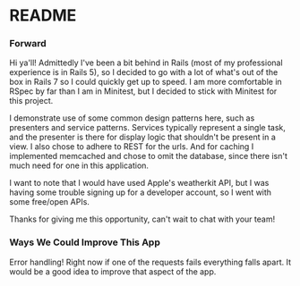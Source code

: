 # README


### Forward
Hi ya'll! Admittedly I've been a bit behind in Rails (most of my professional experience is in Rails 5), so I decided to go with a lot of what's out of the box in Rails 7 so I could quickly get up to speed. I am more comfortable in RSpec by far than I am in Minitest, but I decided to stick with Minitest for this project.

I demonstrate use of some common design patterns here, such as presenters and service patterns. Services typically represent a single task, and the presenter is there for display logic that shouldn't be present in a view. I also chose to adhere to REST for the urls. And for caching I implemented memcached and chose to omit the database, since there isn't much need for one in this application.

I want to note that I would have used Apple's weatherkit API, but I was having some trouble signing up for a developer account, so I went with some free/open APIs.

Thanks for giving me this opportunity, can't wait to chat with your team!


### Ways We Could Improve This App
Error handling! Right now if one of the requests fails everything falls apart. It would be a good idea to improve that aspect of the app.